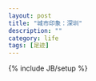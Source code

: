 ```yaml
---
layout: post
title: "城市印象：深圳"
description: ""
category: life
tags: [足迹]
---
```

{% include JB/setup %}
